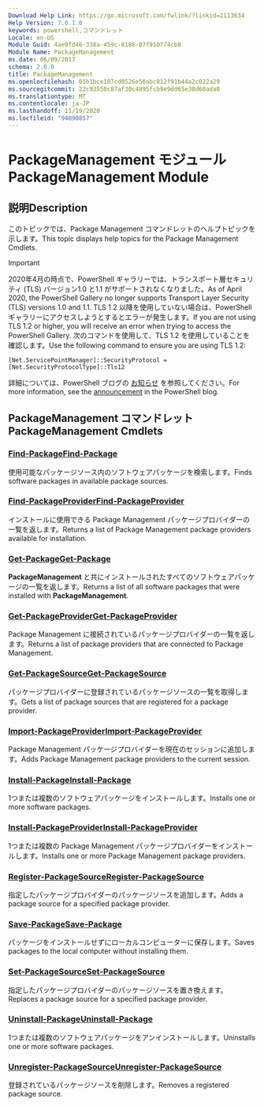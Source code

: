 ```yaml
---
Download Help Link: https://go.microsoft.com/fwlink/?linkid=2113634
Help Version: 7.0.1.0
keywords: powershell,コマンドレット
Locale: en-US
Module Guid: 4ae9fd46-338a-459c-8186-07f910774cb8
Module Name: PackageManagement
ms.date: 06/09/2017
schema: 2.0.0
title: PackageManagement
ms.openlocfilehash: 01b1bce187cd0526e56abc812f91b44a2c022a29
ms.sourcegitcommit: 22c93550c87af30c4895fcb9e9dd65e30d60ada0
ms.translationtype: MT
ms.contentlocale: ja-JP
ms.lasthandoff: 11/19/2020
ms.locfileid: "94890857"
---
```

# <span data-ttu-id="d03e4-103">PackageManagement モジュール</span><span class="sxs-lookup"><span data-stu-id="d03e4-103">PackageManagement Module</span></span>

## <span data-ttu-id="d03e4-104">説明</span><span class="sxs-lookup"><span data-stu-id="d03e4-104">Description</span></span>

<span data-ttu-id="d03e4-105">このトピックでは、Package Management コマンドレットのヘルプトピックを示します。</span><span class="sxs-lookup"><span data-stu-id="d03e4-105">This topic displays help topics for the Package Management Cmdlets.</span></span>

> [!IMPORTANT]
> <span data-ttu-id="d03e4-106">2020年4月の時点で、PowerShell ギャラリーでは、トランスポート層セキュリティ (TLS) バージョン1.0 と1.1 がサポートされなくなりました。</span><span class="sxs-lookup"><span data-stu-id="d03e4-106">As of April 2020, the PowerShell Gallery no longer supports Transport Layer Security (TLS) versions 1.0 and 1.1.</span></span> <span data-ttu-id="d03e4-107">TLS 1.2 以降を使用していない場合は、PowerShell ギャラリーにアクセスしようとするとエラーが発生します。</span><span class="sxs-lookup"><span data-stu-id="d03e4-107">If you are not using TLS 1.2 or higher, you will receive an error when trying to access the PowerShell Gallery.</span></span> <span data-ttu-id="d03e4-108">次のコマンドを使用して、TLS 1.2 を使用していることを確認します。</span><span class="sxs-lookup"><span data-stu-id="d03e4-108">Use the following command to ensure you are using TLS 1.2:</span></span>
>
> `[Net.ServicePointManager]::SecurityProtocol = [Net.SecurityProtocolType]::Tls12`
>
> <span data-ttu-id="d03e4-109">詳細については、PowerShell ブログの [お知らせ](https://devblogs.microsoft.com/powershell/powershell-gallery-tls-support/) を参照してください。</span><span class="sxs-lookup"><span data-stu-id="d03e4-109">For more information, see the [announcement](https://devblogs.microsoft.com/powershell/powershell-gallery-tls-support/) in the PowerShell blog.</span></span>

## <span data-ttu-id="d03e4-110">PackageManagement コマンドレット</span><span class="sxs-lookup"><span data-stu-id="d03e4-110">PackageManagement Cmdlets</span></span>

### [<span data-ttu-id="d03e4-111">Find-Package</span><span class="sxs-lookup"><span data-stu-id="d03e4-111">Find-Package</span></span>](Find-Package.md)
<span data-ttu-id="d03e4-112">使用可能なパッケージソース内のソフトウェアパッケージを検索します。</span><span class="sxs-lookup"><span data-stu-id="d03e4-112">Finds software packages in available package sources.</span></span>

### [<span data-ttu-id="d03e4-113">Find-PackageProvider</span><span class="sxs-lookup"><span data-stu-id="d03e4-113">Find-PackageProvider</span></span>](Find-PackageProvider.md)
<span data-ttu-id="d03e4-114">インストールに使用できる Package Management パッケージプロバイダーの一覧を返します。</span><span class="sxs-lookup"><span data-stu-id="d03e4-114">Returns a list of Package Management package providers available for installation.</span></span>

### [<span data-ttu-id="d03e4-115">Get-Package</span><span class="sxs-lookup"><span data-stu-id="d03e4-115">Get-Package</span></span>](Get-Package.md)
<span data-ttu-id="d03e4-116">**PackageManagement** と共にインストールされたすべてのソフトウェアパッケージの一覧を返します。</span><span class="sxs-lookup"><span data-stu-id="d03e4-116">Returns a list of all software packages that were installed with **PackageManagement**.</span></span>

### [<span data-ttu-id="d03e4-117">Get-PackageProvider</span><span class="sxs-lookup"><span data-stu-id="d03e4-117">Get-PackageProvider</span></span>](Get-PackageProvider.md)
<span data-ttu-id="d03e4-118">Package Management に接続されているパッケージプロバイダーの一覧を返します。</span><span class="sxs-lookup"><span data-stu-id="d03e4-118">Returns a list of package providers that are connected to Package Management.</span></span>

### [<span data-ttu-id="d03e4-119">Get-PackageSource</span><span class="sxs-lookup"><span data-stu-id="d03e4-119">Get-PackageSource</span></span>](Get-PackageSource.md)
<span data-ttu-id="d03e4-120">パッケージプロバイダーに登録されているパッケージソースの一覧を取得します。</span><span class="sxs-lookup"><span data-stu-id="d03e4-120">Gets a list of package sources that are registered for a package provider.</span></span>

### [<span data-ttu-id="d03e4-121">Import-PackageProvider</span><span class="sxs-lookup"><span data-stu-id="d03e4-121">Import-PackageProvider</span></span>](Import-PackageProvider.md)
<span data-ttu-id="d03e4-122">Package Management パッケージプロバイダーを現在のセッションに追加します。</span><span class="sxs-lookup"><span data-stu-id="d03e4-122">Adds Package Management package providers to the current session.</span></span>

### [<span data-ttu-id="d03e4-123">Install-Package</span><span class="sxs-lookup"><span data-stu-id="d03e4-123">Install-Package</span></span>](Install-Package.md)
<span data-ttu-id="d03e4-124">1つまたは複数のソフトウェアパッケージをインストールします。</span><span class="sxs-lookup"><span data-stu-id="d03e4-124">Installs one or more software packages.</span></span>

### [<span data-ttu-id="d03e4-125">Install-PackageProvider</span><span class="sxs-lookup"><span data-stu-id="d03e4-125">Install-PackageProvider</span></span>](Install-PackageProvider.md)
<span data-ttu-id="d03e4-126">1つまたは複数の Package Management パッケージプロバイダーをインストールします。</span><span class="sxs-lookup"><span data-stu-id="d03e4-126">Installs one or more Package Management package providers.</span></span>

### [<span data-ttu-id="d03e4-127">Register-PackageSource</span><span class="sxs-lookup"><span data-stu-id="d03e4-127">Register-PackageSource</span></span>](Register-PackageSource.md)
<span data-ttu-id="d03e4-128">指定したパッケージプロバイダーのパッケージソースを追加します。</span><span class="sxs-lookup"><span data-stu-id="d03e4-128">Adds a package source for a specified package provider.</span></span>

### [<span data-ttu-id="d03e4-129">Save-Package</span><span class="sxs-lookup"><span data-stu-id="d03e4-129">Save-Package</span></span>](Save-Package.md)
<span data-ttu-id="d03e4-130">パッケージをインストールせずにローカルコンピューターに保存します。</span><span class="sxs-lookup"><span data-stu-id="d03e4-130">Saves packages to the local computer without installing them.</span></span>

### [<span data-ttu-id="d03e4-131">Set-PackageSource</span><span class="sxs-lookup"><span data-stu-id="d03e4-131">Set-PackageSource</span></span>](Set-PackageSource.md)
<span data-ttu-id="d03e4-132">指定したパッケージプロバイダーのパッケージソースを置き換えます。</span><span class="sxs-lookup"><span data-stu-id="d03e4-132">Replaces a package source for a specified package provider.</span></span>

### [<span data-ttu-id="d03e4-133">Uninstall-Package</span><span class="sxs-lookup"><span data-stu-id="d03e4-133">Uninstall-Package</span></span>](Uninstall-Package.md)
<span data-ttu-id="d03e4-134">1つまたは複数のソフトウェアパッケージをアンインストールします。</span><span class="sxs-lookup"><span data-stu-id="d03e4-134">Uninstalls one or more software packages.</span></span>

### [<span data-ttu-id="d03e4-135">Unregister-PackageSource</span><span class="sxs-lookup"><span data-stu-id="d03e4-135">Unregister-PackageSource</span></span>](Unregister-PackageSource.md)
<span data-ttu-id="d03e4-136">登録されているパッケージソースを削除します。</span><span class="sxs-lookup"><span data-stu-id="d03e4-136">Removes a registered package source.</span></span>
